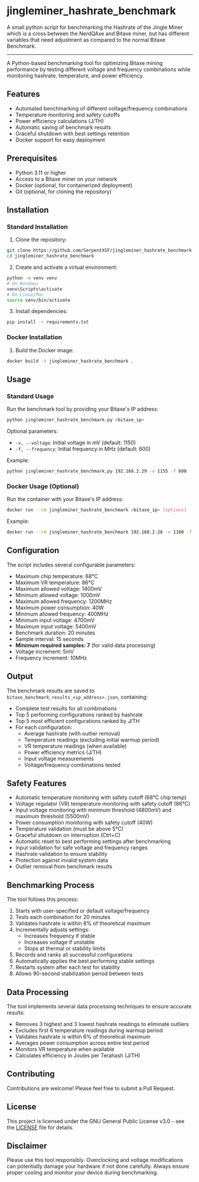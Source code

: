 # jingleminer_hashrate_benchmark
A small python script for benchmarking the Hashrate of the Jingle Miner which is a cross between the NerdQAxe and Bitaxe miner, but has different variables that need adjustment as compared to the normal Bitaxe Benchmark.

_______

A Python-based benchmarking tool for optimizing Bitaxe mining performance by testing different voltage and frequency combinations while monitoring hashrate, temperature, and power efficiency.

## Features

- Automated benchmarking of different voltage/frequency combinations
- Temperature monitoring and safety cutoffs
- Power efficiency calculations (J/TH)
- Automatic saving of benchmark results
- Graceful shutdown with best settings retention
- Docker support for easy deployment

## Prerequisites

- Python 3.11 or higher
- Access to a Bitaxe miner on your network
- Docker (optional, for containerized deployment)
- Git (optional, for cloning the repository)

## Installation

### Standard Installation

1. Clone the repository:
```bash
git clone https://github.com/SerpentXSF/jingleminer_hashrate_benchmark.git
cd jingleminer_hashrate_benchmark
```

2. Create and activate a virtual environment:
```bash
python -m venv venv
# On Windows
venv\Scripts\activate
# On Linux/Mac
source venv/bin/activate
```

3. Install dependencies:
```bash
pip install -r requirements.txt
```

### Docker Installation

1. Build the Docker image:
```bash
docker build -t jingleminer_hashrate_benchmark .
```

## Usage

### Standard Usage

Run the benchmark tool by providing your Bitaxe's IP address:

```bash
python jingleminer_hashrate_benchmark.py <bitaxe_ip>
```

Optional parameters:
- `-v, --voltage`: Initial voltage in mV (default: 1150)
- `-f, --frequency`: Initial frequency in MHz (default: 600)

Example:
```bash
python jingleminer_hashrate_benchmark.py 192.168.2.29 -v 1155 -f 600
```

### Docker Usage (Optional)

Run the container with your Bitaxe's IP address:

```bash
docker run --rm jingleminer_hashrate_benchmark <bitaxe_ip> [options]
```

Example:
```bash
docker run --rm jingleminer_hashrate_benchmark 192.168.2.26 -v 1100 -f 550
```

## Configuration

The script includes several configurable parameters:

- Maximum chip temperature: 68°C
- Maximum VR temperature: 86°C
- Maximum allowed voltage: 1400mV
- Minimum allowed voltage: 1000mV
- Maximum allowed frequency: 1200MHz
- Maximum power consumption: 40W
- Minimum allowed frequency: 400MHz
- Minimum input voltage: 4700mV
- Maximum input voltage: 5400mV
- Benchmark duration: 20 minutes
- Sample interval: 15 seconds
- **Minimum required samples: 7** (for valid data processing)
- Voltage increment: 5mV
- Frequency increment: 10MHz

## Output

The benchmark results are saved to `bitaxe_benchmark_results_<ip_address>.json`, containing:
- Complete test results for all combinations
- Top 5 performing configurations ranked by hashrate
- Top 5 most efficient configurations ranked by J/TH
- For each configuration:
  - Average hashrate (with outlier removal)
  - Temperature readings (excluding initial warmup period)
  - VR temperature readings (when available)
  - Power efficiency metrics (J/TH)
  - Input voltage measurements
  - Voltage/frequency combinations tested

## Safety Features

- Automatic temperature monitoring with safety cutoff (68°C chip temp)
- Voltage regulator (VR) temperature monitoring with safety cutoff (86°C)
- Input voltage monitoring with minimum threshold (4800mV) and maximum threshold (5500mV)
- Power consumption monitoring with safety cutoff (40W)
- Temperature validation (must be above 5°C)
- Graceful shutdown on interruption (Ctrl+C)
- Automatic reset to best performing settings after benchmarking
- Input validation for safe voltage and frequency ranges
- Hashrate validation to ensure stability
- Protection against invalid system data
- Outlier removal from benchmark results

## Benchmarking Process

The tool follows this process:
1. Starts with user-specified or default voltage/frequency
2. Tests each combination for 20 minutes
3. Validates hashrate is within 8% of theoretical maximum
4. Incrementally adjusts settings:
   - Increases frequency if stable
   - Increases voltage if unstable
   - Stops at thermal or stability limits
5. Records and ranks all successful configurations
6. Automatically applies the best performing stable settings
7. Restarts system after each test for stability
8. Allows 90-second stabilization period between tests

## Data Processing

The tool implements several data processing techniques to ensure accurate results:
- Removes 3 highest and 3 lowest hashrate readings to eliminate outliers
- Excludes first 6 temperature readings during warmup period
- Validates hashrate is within 6% of theoretical maximum
- Averages power consumption across entire test period
- Monitors VR temperature when available
- Calculates efficiency in Joules per Terahash (J/TH)

## Contributing

Contributions are welcome! Please feel free to submit a Pull Request.

## License

This project is licensed under the GNU General Public License v3.0 - see the [LICENSE](LICENSE) file for details.

## Disclaimer

Please use this tool responsibly. Overclocking and voltage modifications can potentially damage your hardware if not done carefully. Always ensure proper cooling and monitor your device during benchmarking.
